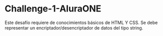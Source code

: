 # Challenge-1-AluraONE
Este desafío requiere de conocimientos básicos de HTML Y CSS. Se debe representar un encriptador/desencriptador de datos del tipo string.
